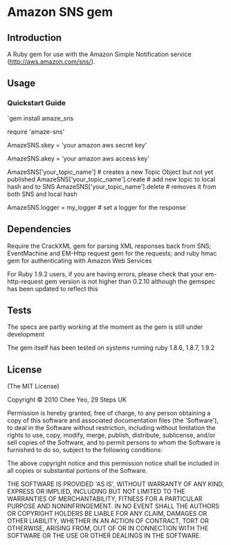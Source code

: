 Amazon SNS gem
==============

Introduction
------------

A Ruby gem for use with the Amazon Simple Notification service (http://aws.amazon.com/sns/).

Usage
------

### Quickstart Guide ###

  `gem install amaze_sns

  require 'amaze-sns'

  AmazeSNS.skey = 'your amazon aws secret key'

  AmazeSNS.akey = 'your amazon aws access key'

  AmazeSNS['your_topic_name'] # creates a new Topic Object but not yet published
  AmazeSNS['your_topic_name'].create # add new topic to local hash and to SNS
  AmazeSNS['your_topic_name'].delete # removes it from both SNS and local hash

  AmazeSNS.logger = my_logger # set a logger for the response`


Dependencies
---------------

Require the CrackXML gem for parsing XML responses back from SNS; EventMachine
and EM-Http request gem for the requests; and ruby hmac gem for authenticating with Amazon Web Services

For Ruby 1.9.2 users, if you are having errors, please check that your em-http-request gem version is not
higher than 0.2.10 although the gemspec has been updated to reflect this


Tests
------
The specs are partly working at the moment as the gem is still under development

The gem itself has been tested on systems running ruby 1.8.6, 1.8.7, 1.9.2


License
-------

(The MIT License)

Copyright © 2010 Chee Yeo, 29 Steps UK

Permission is hereby granted, free of charge, to any person obtaining a copy of this software and associated documentation files (the 'Software'), to deal in the Software without restriction, including without limitation the rights to use, copy, modify, merge, publish, distribute, sublicense, and/or sell copies of the Software, and to permit persons to whom the Software is furnished to do so, subject to the following conditions:

The above copyright notice and this permission notice shall be included in all copies or substantial portions of the Software.

THE SOFTWARE IS PROVIDED 'AS IS', WITHOUT WARRANTY OF ANY KIND, EXPRESS OR IMPLIED, INCLUDING BUT NOT LIMITED TO THE WARRANTIES OF MERCHANTABILITY, FITNESS FOR A PARTICULAR PURPOSE AND NONINFRINGEMENT. IN NO EVENT SHALL THE AUTHORS OR COPYRIGHT HOLDERS BE LIABLE FOR ANY CLAIM, DAMAGES OR OTHER LIABILITY, WHETHER IN AN ACTION OF CONTRACT, TORT OR OTHERWISE, ARISING FROM, OUT OF OR IN CONNECTION WITH THE SOFTWARE OR THE USE OR OTHER DEALINGS IN THE SOFTWARE.
